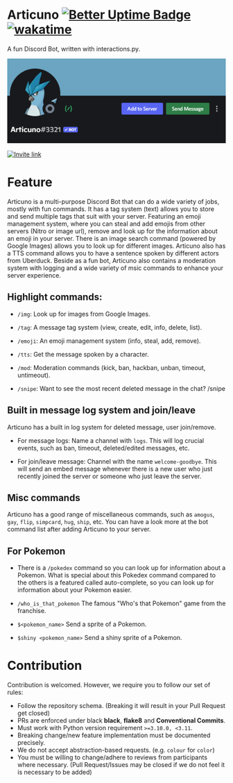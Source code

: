 # Articuno [![Better Uptime Badge](https://betteruptime.com/status-badges/v1/monitor/c1yv.svg)](https://betteruptime.com/?utm_source=status_badge) [![wakatime](https://wakatime.com/badge/user/4a61584b-76a5-4b28-9ec2-4ebad12be49f/project/c8e18506-9fbe-440b-955f-34219e1ecf5f.svg)](https://wakatime.com/badge/github/Jimmy-Blue/Articuno)
A fun Discord Bot, written with interactions.py.

![banner.png](./articuno_banner.png)

[![Invite link](https://img.shields.io/static/v1?label=Articuno&message=Invite-to-server&color=6aa4c1&style=for-the-badge&logo=discord)](https://discord.com/oauth2/authorize?client_id=809084067446259722&permissions=2146958847&scope=bot%20applications.commands)


# Feature

Articuno is a multi-purpose Discord Bot that can do a wide variety of jobs, mostly with fun commands. It has a tag system (text) allows you to store and send multiple tags that suit with your server. Featuring an emoji management system, where you can steal and add emojis from other servers (Nitro or image url), remove and look up for the information about an emoji in your server. There is an image search command (powered by Google Images) allows you to look up for different images. Articuno also has a TTS command allows you to have a sentence spoken by different actors from Uberduck. Beside as a fun bot, Articuno also contains a moderation system with logging and a wide variety of msic commands to enhance your server experience.

## Highlight commands:

- ``/img``: Look up for images from Google Images.

- ``/tag``: A message tag system (view, create, edit, info, delete, list).

- ``/emoji``: An emoji management system (info, steal, add, remove).

- ``/tts``: Get the message spoken by a character.

- ``/mod``: Moderation commands (kick, ban, hackban, unban, timeout, untimeout).

- ``/snipe``: Want to see the most recent deleted message in the chat? /snipe

## Built in message log system and join/leave
Articuno has a built in log system for deleted message, user join/remove.

- For message logs: Name a channel with ``logs``. This will log crucial events, such as ban, timeout, deleted/edited messages, etc.

- For join/leave message: Channel with the name ``welcome-goodbye``. This will send an embed message whenever there is a new user who just recently joined the server or someone who just leave the server.

## Misc commands
Articuno has a good range of miscellaneous commands, such as ``amogus``, ``gay``, ``flip``, ``simpcard``, ``hug``, ``ship``, etc. You can have a look more at the bot command list after adding Articuno to your server.

## For Pokemon

- There is a ``/pokedex`` command so you can look up for information about a Pokemon. What is special about this Pokedex command compared to the others is a featured called auto-complete, so you can look up for information about your Pokemon easier.

- ``/who_is_that_pokemon`` The famous "Who's that Pokemon" game from the franchise.

- ``$<pokemon_name>`` Send a sprite of a Pokemon.

- ``$shiny <pokemon_name>`` Send a shiny sprite of a Pokemon.

# Contribution
Contribution is welcomed. However, we require you to follow our set of rules:
- Follow the repository schema. (Breaking it will result in your Pull Request get closed)
- PRs are enforced under black **black**, **flake8** and **Conventional Commits**.
- Must work with Python version requirement ``>=3.10.0, <3.11``.
- Breaking change/new feature implementation must be documented precisely.
- We do not accept abstraction-based requests. (e.g. ``colour`` for ``color``)
- You must be willing to change/adhere to reviews from participants where necessary. (Pull Request/Issues may be closed if we do not feel it is necessary to be added)
